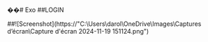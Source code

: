 ��#   E x o 
 
##LOGIN


## ![Screenshot](https://"C:\Users\darol\OneDrive\Images\Captures d’écran\Capture d'écran 2024-11-19 151124.png")


